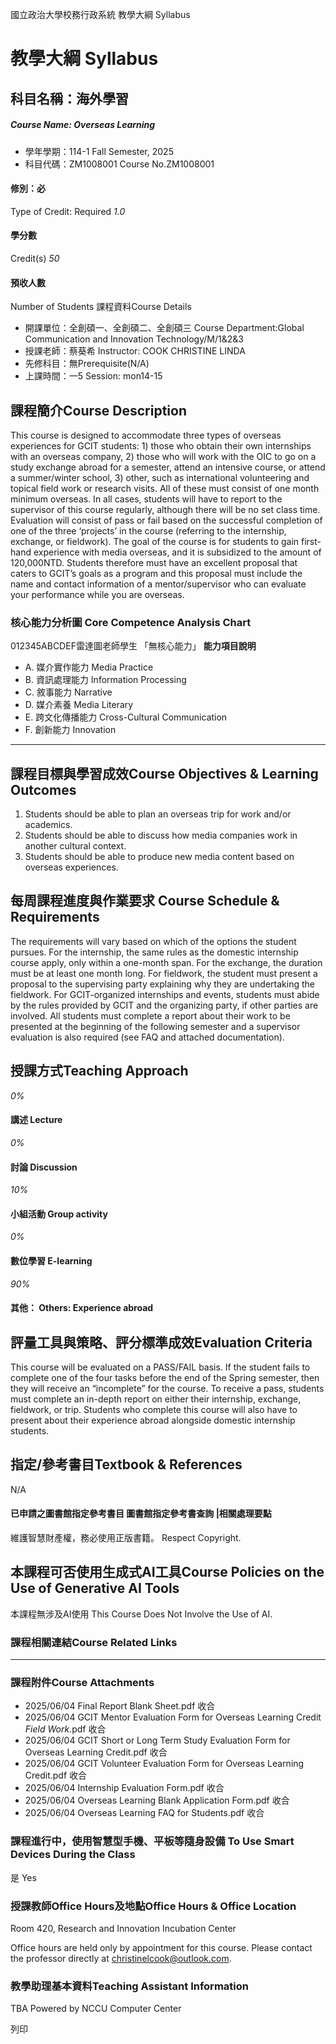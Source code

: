 國立政治大學校務行政系統 教學大綱 Syllabus
# 教學大綱 Syllabus
##  科目名稱：海外學習
#####  Course Name: Overseas Learning
  * 學年學期：114-1 Fall Semester, 2025 
  * 科目代碼：ZM1008001 Course No.ZM1008001


#### 修別：必
Type of Credit: Required 
_1.0_
#### 學分數
Credit(s)
_50_
#### 預收人數
Number of Students
課程資料Course Details
  * 開課單位：全創碩一、全創碩二、全創碩三 Course Department:Global Communication and Innovation Technology/M/1&2&3 
  * 授課老師：蔡葵希 Instructor: COOK CHRISTINE LINDA 
  * 先修科目：無Prerequisite(N/A)
  * 上課時間：一5 Session: mon14-15


##  課程簡介Course Description
This course is designed to accommodate three types of overseas experiences for GCIT students: 1) those who obtain their own internships with an overseas company, 2) those who will work with the OIC to go on a study exchange abroad for a semester, attend an intensive course, or attend a summer/winter school, 3) other, such as international volunteering and topical field work or research visits. All of these must consist of one month minimum overseas. In all cases, students will have to report to the supervisor of this course regularly, although there will be no set class time. Evaluation will consist of pass or fail based on the successful completion of one of the three ‘projects’ in the course (referring to the internship, exchange, or fieldwork). The goal of the course is for students to gain first-hand experience with media overseas, and it is subsidized to the amount of 120,000NTD. Students therefore must have an excellent proposal that caters to GCIT’s goals as a program and this proposal must include the name and contact information of a mentor/supervisor who can evaluate your performance while you are overseas. 
###  核心能力分析圖 Core Competence Analysis Chart
012345ABCDEF雷達圖老師學生
「無核心能力」 
**能力項目說明**
  * A. 媒介實作能力 Media Practice
  * B. 資訊處理能力 Information Processing
  * C. 敘事能力 Narrative
  * D. 媒介素養 Media Literary
  * E. 跨文化傳播能力 Cross-Cultural Communication 
  * F. 創新能力 Innovation


* * *
##  課程目標與學習成效Course Objectives & Learning Outcomes 
  1. Students should be able to plan an overseas trip for work and/or academics.
  2. Students should be able to discuss how media companies work in another cultural context.
  3. Students should be able to produce new media content based on overseas experiences.


##  每周課程進度與作業要求 Course Schedule & Requirements
The requirements will vary based on which of the options the student pursues. For the internship, the same rules as the domestic internship course apply, only within a one-month span. For the exchange, the duration must be at least one month long. For fieldwork, the student must present a proposal to the supervising party explaining why they are undertaking the fieldwork. For GCIT-organized internships and events, students must abide by the rules provided by GCIT and the organizing party, if other parties are involved. All students must complete a report about their work to be presented at the beginning of the following semester and a supervisor evaluation is also required (see FAQ and attached documentation).
##  授課方式Teaching Approach
_0%_
####  講述 Lecture
_0%_
####  討論 Discussion
_10%_
####  小組活動 Group activity
_0%_
####  數位學習 E-learning
_90%_
####  其他： Others: Experience abroad 
##  評量工具與策略、評分標準成效Evaluation Criteria
This course will be evaluated on a PASS/FAIL basis. If the student fails to complete one of the four tasks before the end of the Spring semester, then they will receive an “incomplete” for the course. To receive a pass, students must complete an in-depth report on either their internship, exchange, fieldwork, or trip. Students who complete this course will also have to present about their experience abroad alongside domestic internship students.
##  指定/參考書目Textbook & References
N/A
####  已申請之圖書館指定參考書目  圖書館指定參考書查詢 |相關處理要點
維護智慧財產權，務必使用正版書籍。 Respect Copyright.
##  本課程可否使用生成式AI工具Course Policies on the Use of Generative AI Tools
本課程無涉及AI使用 This Course Does Not Involve the Use of AI.
###  課程相關連結Course Related Links
* * *
###  課程附件Course Attachments
  * 2025/06/04 Final Report Blank Sheet.pdf  收合 
  * 2025/06/04 GCIT Mentor Evaluation Form for Overseas Learning Credit _Field Work_.pdf  收合 
  * 2025/06/04 GCIT Short or Long Term Study Evaluation Form for Overseas Learning Credit.pdf  收合 
  * 2025/06/04 GCIT Volunteer Evaluation Form for Overseas Learning Credit.pdf  收合 
  * 2025/06/04 Internship Evaluation Form.pdf  收合 
  * 2025/06/04 Overseas Learning Blank Application Form.pdf  收合 
  * 2025/06/04 Overseas Learning FAQ for Students.pdf  收合 


###  課程進行中，使用智慧型手機、平板等隨身設備 To Use Smart Devices During the Class
是  Yes
###  授課教師Office Hours及地點Office Hours & Office Location
Room 420, Research and Innovation Incubation Center  
  
Office hours are held only by appointment for this course. Please contact the professor directly at christinelcook@outlook.com.
###  教學助理基本資料Teaching Assistant Information
TBA
Powered by NCCU Computer Center
  
列印
